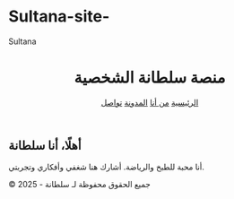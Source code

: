 # Sultana-site-
Sultana

<!DOCTYPE html>
<html lang="ar">
<head>
  <meta charset="UTF-8" />
  <meta name="viewport" content="width=device-width, initial-scale=1.0" />
  <title>منصة سلطانة</title>
  <link rel="stylesheet" href="style.css" />
</head>
<body>
  <header>
    <h1>منصة سلطانة الشخصية</h1>
    <nav>
      <a href="#">الرئيسية</a>
      <a href="#">من أنا</a>
      <a href="#">المدونة</a>
      <a href="#">تواصل</a>
    </nav>
  </header>

  <section class="welcome">
    <h2>أهلًا، أنا سلطانة</h2>
    <p>أنا محبة للطبخ والرياضة. أشارك هنا شغفي وأفكاري وتجربتي.</p>
  </section>

  <footer>
    <p>© 2025 - جميع الحقوق محفوظة لـ سلطانة</p>
  </footer>
</body>
</html>